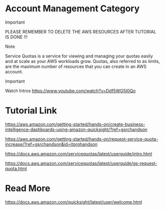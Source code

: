 # Account Management Category

> [!IMPORTANT]
> PLEASE REMEMBER TO DELETE THE AWS RESOURCES AFTER TUTORIAL IS DONE !!!

> [!NOTE]
> Service Quotas is a service for viewing and managing your quotas easily and at scale as your AWS workloads grow. Quotas, also referred to as limits, are the maximum number of resources that you can create in an AWS account.

> [!IMPORTANT]
> Watch Intros
> https://www.youtube.com/watch?v=Ddf5WG5I0Qo

# Tutorial Link
https://aws.amazon.com/getting-started/hands-on/create-business-intelligence-dashboards-using-amazon-quicksight/?ref=gsrchandson

https://aws.amazon.com/getting-started/hands-on/request-service-quota-increase/?ref=gsrchandson&id=itprohandson

https://docs.aws.amazon.com/servicequotas/latest/userguide/intro.html

https://docs.aws.amazon.com/servicequotas/latest/userguide/gs-request-quota.html

# Read More
https://docs.aws.amazon.com/quicksight/latest/user/welcome.html